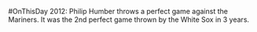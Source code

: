 #OnThisDay 2012: Philip Humber throws a perfect game against the Mariners. It was the 2nd perfect game thrown by the White Sox in 3 years.